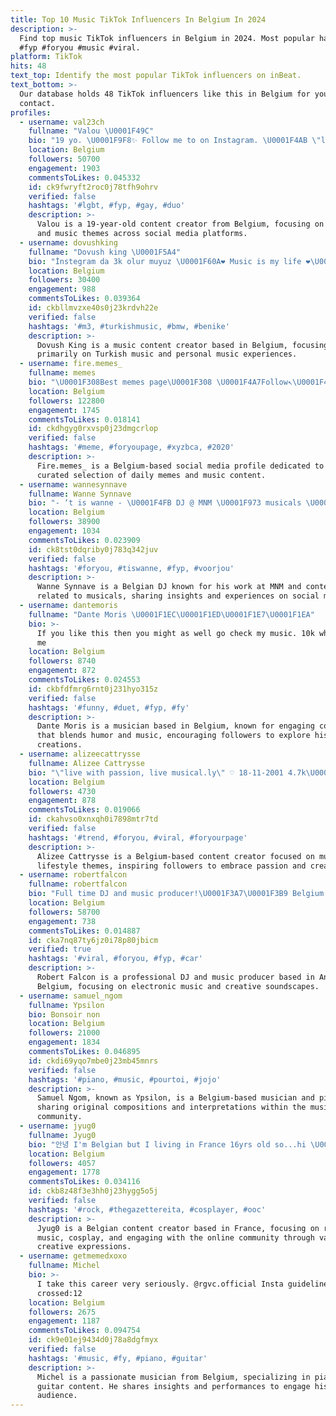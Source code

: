 ```yaml
---
title: Top 10 Music TikTok Influencers In Belgium In 2024
description: >-
  Find top music TikTok influencers in Belgium in 2024. Most popular hashtags:
  #fyp #foryou #music #viral.
platform: TikTok
hits: 48
text_top: Identify the most popular TikTok influencers on inBeat.
text_bottom: >-
  Our database holds 48 TikTok influencers like this in Belgium for you to
  contact.
profiles:
  - username: val23ch
    fullname: "Valou \U0001F49C"
    bio: "19 yo. \U0001F9F8✨ Follow me to on Instagram. \U0001F4AB \"live with passion, live musical.ly\""
    location: Belgium
    followers: 50700
    engagement: 1903
    commentsToLikes: 0.045332
    id: ck9fwryft2roc0j78tfh9ohrv
    verified: false
    hashtags: '#lgbt, #fyp, #gay, #duo'
    description: >-
      Valou is a 19-year-old content creator from Belgium, focusing on lifestyle
      and music themes across social media platforms.
  - username: dovushking
    fullname: "Dovush king \U0001F5A4"
    bio: "İnstegram da 3k olur muyuz \U0001F60A❤️ Music is my life ❤️\U0001F3A4\U0001F3BC HEDEF 40k❤️\U0001F929"
    location: Belgium
    followers: 30400
    engagement: 988
    commentsToLikes: 0.039364
    id: ckbllmvzxe40s0j23krdvh22e
    verified: false
    hashtags: '#m3, #turkishmusic, #bmw, #benike'
    description: >-
      Dovush King is a music content creator based in Belgium, focusing
      primarily on Turkish music and personal music experiences.
  - username: fire.memes_
    fullname: memes
    bio: "\U0001F308Best memes page\U0001F308 \U0001F4A7Follow↖️\U0001F4A7 your daily dose memes\U0001F976 125.K\U0001F525? New music"
    location: Belgium
    followers: 122800
    engagement: 1745
    commentsToLikes: 0.018141
    id: ckdhgyg0rxvsp0j23dmgcrlop
    verified: false
    hashtags: '#meme, #foryoupage, #xyzbca, #2020'
    description: >-
      Fire.memes_ is a Belgium-based social media profile dedicated to sharing a
      curated selection of daily memes and music content.
  - username: wannesynnave
    fullname: Wanne Synnave
    bio: "- ‘t is wanne - \U0001F4FB DJ @ MNM \U0001F973 musicals \U0001F4F8 insta: wannesynnave"
    location: Belgium
    followers: 38900
    engagement: 1034
    commentsToLikes: 0.023909
    id: ck8tst0dqriby0j783q342juv
    verified: false
    hashtags: '#foryou, #tiswanne, #fyp, #voorjou'
    description: >-
      Wanne Synnave is a Belgian DJ known for his work at MNM and content
      related to musicals, sharing insights and experiences on social media.
  - username: dantemoris
    fullname: "Dante Moris \U0001F1EC\U0001F1ED\U0001F1E7\U0001F1EA"
    bio: >-
      If you like this then you might as well go check my music. 10k who’s with
      me
    location: Belgium
    followers: 8740
    engagement: 872
    commentsToLikes: 0.024553
    id: ckbfdfmrg6rnt0j231hyo315z
    verified: false
    hashtags: '#funny, #duet, #fyp, #fy'
    description: >-
      Dante Moris is a musician based in Belgium, known for engaging content
      that blends humor and music, encouraging followers to explore his musical
      creations.
  - username: alizeecattrysse
    fullname: Alizee Cattrysse
    bio: "\"live with passion, live musical.ly\" ♡ 18-11-2001 4.7k\U0001F497"
    location: Belgium
    followers: 4730
    engagement: 878
    commentsToLikes: 0.019066
    id: ckahvso0xnxqh0i7898mtr7td
    verified: false
    hashtags: '#trend, #foryou, #viral, #foryourpage'
    description: >-
      Alizee Cattrysse is a Belgium-based content creator focused on music and
      lifestyle themes, inspiring followers to embrace passion and creativity.
  - username: robertfalcon
    fullname: robertfalcon
    bio: "Full time DJ and music producer!\U0001F3A7\U0001F3B9 Belgium - Antwerp\U0001F1E7\U0001F1EA IG: Robertfalcon_"
    location: Belgium
    followers: 58700
    engagement: 738
    commentsToLikes: 0.014887
    id: cka7nq87ty6jz0i78p80jbicm
    verified: true
    hashtags: '#viral, #foryou, #fyp, #car'
    description: >-
      Robert Falcon is a professional DJ and music producer based in Antwerp,
      Belgium, focusing on electronic music and creative soundscapes.
  - username: samuel_ngom
    fullname: Ypsilon
    bio: Bonsoir non
    location: Belgium
    followers: 21000
    engagement: 1834
    commentsToLikes: 0.046895
    id: ckdi69yqo7mbe0j23mb45mnrs
    verified: false
    hashtags: '#piano, #music, #pourtoi, #jojo'
    description: >-
      Samuel Ngom, known as Ypsilon, is a Belgium-based musician and pianist,
      sharing original compositions and interpretations within the music
      community.
  - username: jyug0
    fullname: Jyug0
    bio: "안녕 I'm Belgian but I living in France 16yrs old so...hi \U0001F646\U0001F3FB‍♂️\U0001F937\U0001F3FB‍♂️ he/him"
    location: Belgium
    followers: 4057
    engagement: 1778
    commentsToLikes: 0.034116
    id: ckb8z48f3e3hh0j23hygg5o5j
    verified: false
    hashtags: '#rock, #thegazettereita, #cosplayer, #ooc'
    description: >-
      Jyug0 is a Belgian content creator based in France, focusing on rock
      music, cosplay, and engaging with the online community through various
      creative expressions.
  - username: getmemedxoxo
    fullname: Michel
    bio: >-
      I take this career very seriously. @rgvc.official Insta guidelines
      crossed:12
    location: Belgium
    followers: 2675
    engagement: 1187
    commentsToLikes: 0.094754
    id: ck9e01ej9434d0j78a8dgfmyx
    verified: false
    hashtags: '#music, #fy, #piano, #guitar'
    description: >-
      Michel is a passionate musician from Belgium, specializing in piano and
      guitar content. He shares insights and performances to engage his
      audience.
---
```


